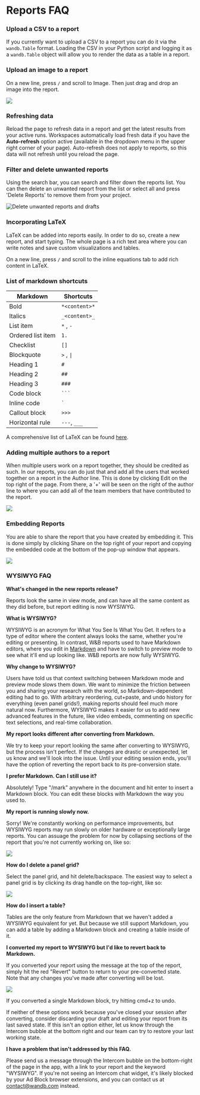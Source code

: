 # Reports FAQ

### Upload a CSV to a report

If you currently want to upload a CSV to a report you can do it via the `wandb.Table` format. Loading the CSV in your Python script and logging it as a `wandb.Table` object will allow you to render the data as a table in a report.

### **Upload an image to a report**

On a new line, press `/` and scroll to Image. Then just drag and drop an image into the report.

![](</images/reports/add_an_image.gif>)

### Refreshing data

Reload the page to refresh data in a report and get the latest results from your active runs. Workspaces automatically load fresh data if you have the **Auto-refresh** option active (available in the dropdown menu in the upper right corner of your page). Auto-refresh does not apply to reports, so this data will not refresh until you reload the page.

### Filter and delete unwanted reports

Using the search bar, you can search and filter down the reports list. You can then delete an unwanted report from the list or select all and press 'Delete Reports' to remove them from your project.

![Delete unwanted reports and drafts](/images/reports/delete_runs.gif)

### Incorporating LaTeX

LaTeX can be added into reports easily. In order to do so, create a new report, and start typing. The whole page is a rich text area where you can write notes and save custom visualizations and tables.

On a new line, press `/` and scroll to the inline equations tab to add rich content in LaTeX.

### List of markdown shortcuts

| Markdown          | Shortcuts     |
| ----------------- | ------------- |
| Bold              | `*<content>*` |
| Italics           | `_<content>_` |
| List item         | `*` , `-`     |
| Ordered list item | `1.`          |
| Checklist         | `[]`          |
| Blockquote        | `>` , `\|`    |
| Heading 1         | `#`           |
| Heading 2         | `##`          |
| Heading 3         | `###`         |
| Code block        | ` ``` `       |
| Inline code       | `` ` ``       |
| Callout block     | `>>>`         |
| Horizontal rule   | `---`, `___`  |

A comprehensive list of LaTeX can be found [here](https://en.wikibooks.org/wiki/LaTeX/Mathematics).

### Adding multiple authors to a report

When multiple users work on a report together, they should be credited as such. In our reports, you can do just that and add all the users that worked together on a report in the Author line. This is done by clicking Edit on the top right of the page. From there, a '+' will be seen on the right of the author line to where you can add all of the team members that have contributed to the report.

![](/images/reports/reports_faq_add_multiple_reports.gif)

### Embedding Reports

You are able to share the report that you have created by embedding it. This is done simply by clicking Share on the top right of your report and copying the embedded code at the bottom of the pop-up window that appears.

![](/images/reports/emgedding_reports.gif)

### **WYSIWYG FAQ**

**What's changed in the new reports release?**

Reports look the same in view mode, and can have all the same content as they did before, but report editing is now WYSIWYG.

**What is WYSIWYG?**

WYSIWYG is an acronym for What You See Is What You Get. It refers to a type of editor where the content always looks the same, whether you're editing or presenting. In contrast, W&B reports used to have Markdown editors, where you edit in [Markdown](https://www.markdownguide.org) and have to switch to preview mode to see what it'll end up looking like. W&B reports are now fully WYSIWYG.

**Why change to WYSIWYG?**

Users have told us that context switching between Markdown mode and preview mode slows them down. We want to minimize the friction between you and sharing your research with the world, so Markdown-dependent editing had to go. With arbitrary reordering, cut+paste, and undo history for everything (even panel grids!), making reports should feel much more natural now. Furthermore, WYSIWYG makes it easier for us to add new advanced features in the future, like video embeds, commenting on specific text selections, and real-time collaboration.

**My report looks different after converting from Markdown.**

We try to keep your report looking the same after converting to WYSIWYG, but the process isn't perfect. If the changes are drastic or unexpected, let us know and we'll look into the issue. Until your editing session ends, you'll have the option of reverting the report back to its pre-conversion state.

**I prefer Markdown. Can I still use it?**

Absolutely! Type "/mark" anywhere in the document and hit enter to insert a Markdown block. You can edit these blocks with Markdown the way you used to.

**My report is running slowly now.**

Sorry! We're constantly working on performance improvements, but WYSIWYG reports may run slowly on older hardware or exceptionally large reports. You can assuage the problem for now by collapsing sections of the report that you're not currently working on, like so:

![](/images/reports/wandb-reports-editor-1.gif)

**How do I delete a panel grid?**

Select the panel grid, and hit delete/backspace. The easiest way to select a panel grid is by clicking its drag handle on the top-right, like so:

![](/images/reports/wandb-reports-editor-3.gif)

**How do I insert a table?**

Tables are the only feature from Markdown that we haven't added a WYSIWYG equivalent for yet. But because we still support Markdown, you can add a table by adding a Markdown block and creating a table inside of it.

**I converted my report to WYSIWYG but I'd like to revert back to Markdown.**

If you converted your report using the message at the top of the report, simply hit the red "Revert" button to return to your pre-converted state. Note that any changes you've made after converting will be lost.

![](</images/reports/reports_faq_wysiwyg.png>)

If you converted a single Markdown block, try hitting cmd+z to undo.

If neither of these options work because you've closed your session after converting, consider discarding your draft and editing your report from its last saved state. If this isn't an option either, let us know through the Intercom bubble at the bottom right and our team can try to restore your last working state.

**I have a problem that isn't addressed by this FAQ.**

Please send us a message through the Intercom bubble on the bottom-right of the page in the app, with a link to your report and the keyword "WYSIWYG". If you're not seeing an Intercom chat widget, it's likely blocked by your Ad Block browser extensions, and you can contact us at contact@wandb.com instead.
